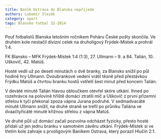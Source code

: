 ```yaml
---
title: Baník Ostrava do Blanska nepřijede
authors: Lubomír Slezák
category: sport
tags: Blansko fotbal 32-2014 
---
```


Pouť fotbalistů Blanska letošním ročníkem Poháru České pošty skončila. Ve druhém kole nestačil divizní celek na druholigový Frýdek-Místek a prohrál 1:4.

FK Blansko – MFK Frýdek-Místek 1:4 (1:3), 27. Ullmann – 9. a 84. Talián, 10. Uškovič, 42. Matúš.

Hosté vedli už po deseti minutách o dvě branky, za Blansko snížil po půl hodině hry Ullmann. Dvoubrankové vedení vrátil těsně před přestávkou Frýdku Matúš a čtvrtou branku hostů vstřelil šest minut před koncem Talián.

V deváté minutě Talián hlavou obloučkem otevřel skóre utkání. Ihned po rozehrávce na polovině hřiště domácí ztratili míč a Uškovič z první přízemní střelou k tyči překonal zpoza vápna Jurana podruhé. V sedmadvacáté minutě Ullmann snížil, na druhé straně se trefil po průniku Taliána ve dvaačtyřicáté minutě křížnou střelou z vápna Matúš.

Ve druhé půli už domácí začali pozvolna odcházet fyzicky, přesto hosté přidali už jen jednu branku v samotném závěru utkání. 
Frýdek-Místek si ve třetím kole zahraje s prvoligovým Baníkem Ostrava, který porazil Hlučín 2:1.